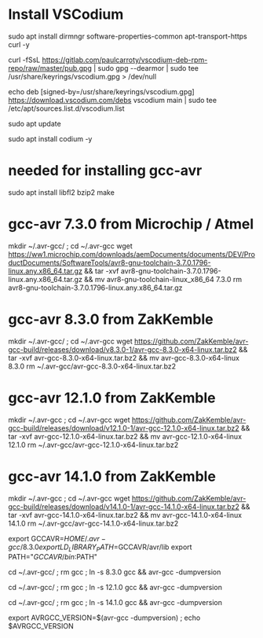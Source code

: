 # Install VSCodium
sudo apt install dirmngr software-properties-common apt-transport-https curl -y

curl -fSsL https://gitlab.com/paulcarroty/vscodium-deb-rpm-repo/raw/master/pub.gpg | sudo gpg --dearmor | sudo tee /usr/share/keyrings/vscodium.gpg > /dev/null

echo deb [signed-by=/usr/share/keyrings/vscodium.gpg] https://download.vscodium.com/debs vscodium main | sudo tee /etc/apt/sources.list.d/vscodium.list

sudo apt update

sudo apt install codium -y



# needed for installing gcc-avr
sudo apt install libfl2 bzip2 make

# gcc-avr 7.3.0 from Microchip / Atmel
mkdir ~/.avr-gcc/ ; cd ~/.avr-gcc
wget https://ww1.microchip.com/downloads/aemDocuments/documents/DEV/ProductDocuments/SoftwareTools/avr8-gnu-toolchain-3.7.0.1796-linux.any.x86_64.tar.gz && tar -xvf avr8-gnu-toolchain-3.7.0.1796-linux.any.x86_64.tar.gz && mv avr8-gnu-toolchain-linux_x86_64 7.3.0
rm avr8-gnu-toolchain-3.7.0.1796-linux.any.x86_64.tar.gz

# gcc-avr 8.3.0 from ZakKemble 
mkdir ~/.avr-gcc/ ; cd ~/.avr-gcc
wget https://github.com/ZakKemble/avr-gcc-build/releases/download/v8.3.0-1/avr-gcc-8.3.0-x64-linux.tar.bz2 && tar -xvf avr-gcc-8.3.0-x64-linux.tar.bz2 && mv avr-gcc-8.3.0-x64-linux 8.3.0
rm ~/.avr-gcc/avr-gcc-8.3.0-x64-linux.tar.bz2

# gcc-avr 12.1.0 from ZakKemble 
mkdir ~/.avr-gcc ; cd ~/.avr-gcc
wget https://github.com/ZakKemble/avr-gcc-build/releases/download/v12.1.0-1/avr-gcc-12.1.0-x64-linux.tar.bz2 && tar -xvf avr-gcc-12.1.0-x64-linux.tar.bz2 && mv avr-gcc-12.1.0-x64-linux 12.1.0
rm ~/.avr-gcc/avr-gcc-12.1.0-x64-linux.tar.bz2

# gcc-avr 14.1.0 from ZakKemble 
mkdir ~/.avr-gcc ; cd ~/.avr-gcc
wget https://github.com/ZakKemble/avr-gcc-build/releases/download/v14.1.0-1/avr-gcc-14.1.0-x64-linux.tar.bz2 && tar -xvf avr-gcc-14.1.0-x64-linux.tar.bz2 && mv avr-gcc-14.1.0-x64-linux 14.1.0
rm ~/.avr-gcc/avr-gcc-14.1.0-x64-linux.tar.bz2 

export GCCAVR=$HOME/.avr-gcc/8.3.0
export LD_LIBRARY_PATH=$GCCAVR/avr/lib
export PATH="$GCCAVR/bin:$PATH"



cd ~/.avr-gcc/ ; rm gcc ; ln -s 8.3.0 gcc && avr-gcc -dumpversion

cd ~/.avr-gcc/ ; rm gcc ; ln -s 12.1.0 gcc && avr-gcc -dumpversion

cd ~/.avr-gcc/ ; rm gcc ; ln -s 14.1.0 gcc && avr-gcc -dumpversion


export AVRGCC_VERSION=$(avr-gcc -dumpversion) ; echo $AVRGCC_VERSION